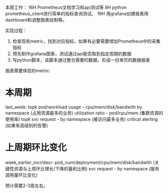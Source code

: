 本周工作：
16H Prometheus文档学习和api测试等
8H  python prometheus_client进行简单的指标查询测试。
16H 用grafana创建报表用dashboard和调整图表绘制等。

实现过程：
1. 检查现有metric，找到对应指标，如果有必要需要增加Prometheus中的采集指标
2. 预先制作grafana图表，测试通过api能否取到指定周期的数据
3. 写python脚本，该脚本通过整合需要的数据，形成一份单页的数据报表

报表需要体现的metric:
# 本周期
last_week:
topk pod/workload usage - cpu/mem/disk/bandwith by namespace (占用资源最多的业务)
utilization ratio - pod/cpu/mem (集群资源的使用率)
topk svc request - by namespace (被访问最多业务)
critical alerting (如果有高级别的告警)

# 上周期环比变化
week_earlier_incr/decr:
pod_num/deployment/cpu/mem/disk/bandwith (关键性资源与上周环比增长/下降的量和比例)
svc request - by namespace (服务调用量环比变化)

预计需要2-3周左右。


